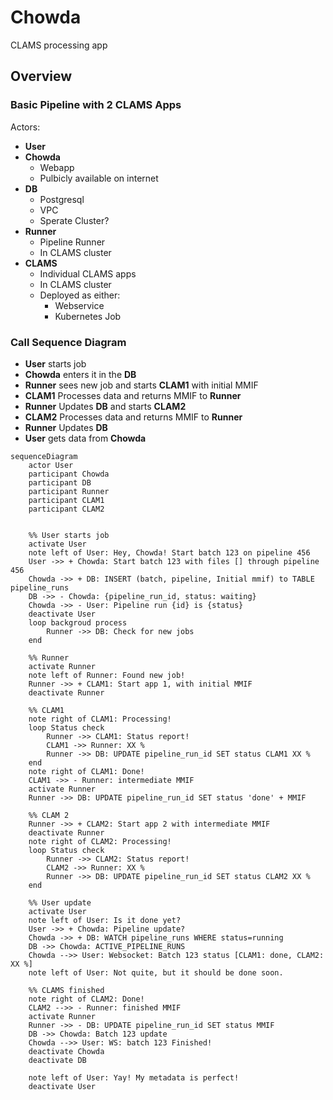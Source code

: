 # Chowda

CLAMS processing app

## Overview

### Basic Pipeline with 2 CLAMS Apps

Actors:

- **User**
- **Chowda**
  - Webapp
  - Pulbicly available on internet
- **DB**
  - Postgresql
  - VPC
  - Sperate Cluster?
- **Runner**
  - Pipeline Runner
  - In CLAMS cluster
- **CLAMS**
  - Individual CLAMS apps
  - In CLAMS cluster
  - Deployed as either:
    - Webservice
    - Kubernetes Job

### Call Sequence Diagram

- **User** starts job
- **Chowda** enters it in the **DB**
- **Runner** sees new job and starts **CLAM1** with initial MMIF
- **CLAM1** Processes data and returns MMIF to **Runner**
- **Runner** Updates **DB** and starts **CLAM2**
- **CLAM2** Processes data and returns MMIF to **Runner**
- **Runner** Updates **DB**
- **User** gets data from **Chowda**

```mermaid
sequenceDiagram
    actor User
    participant Chowda
    participant DB
    participant Runner
    participant CLAM1
    participant CLAM2


    %% User starts job
    activate User
    note left of User: Hey, Chowda! Start batch 123 on pipeline 456
    User ->> + Chowda: Start batch 123 with files [] through pipeline 456
    Chowda ->> + DB: INSERT (batch, pipeline, Initial mmif) to TABLE pipeline_runs
    DB ->> - Chowda: {pipeline_run_id, status: waiting}
    Chowda ->> - User: Pipeline run {id} is {status}
    deactivate User
    loop backgroud process
        Runner ->> DB: Check for new jobs
    end

    %% Runner
    activate Runner
    note left of Runner: Found new job!
    Runner ->> + CLAM1: Start app 1, with initial MMIF
    deactivate Runner

    %% CLAM1
    note right of CLAM1: Processing!
    loop Status check
        Runner ->> CLAM1: Status report!
        CLAM1 ->> Runner: XX %
        Runner ->> DB: UPDATE pipeline_run_id SET status CLAM1 XX %
    end
    note right of CLAM1: Done!
    CLAM1 ->> - Runner: intermediate MMIF
    activate Runner
    Runner ->> DB: UPDATE pipeline_run_id SET status 'done' + MMIF

    %% CLAM 2
    Runner ->> + CLAM2: Start app 2 with intermediate MMIF
    deactivate Runner
    note right of CLAM2: Processing!
    loop Status check
        Runner ->> CLAM2: Status report!
        CLAM2 ->> Runner: XX %
        Runner ->> DB: UPDATE pipeline_run_id SET status CLAM2 XX %
    end

    %% User update
    activate User
    note left of User: Is it done yet?
    User ->> + Chowda: Pipeline update?
    Chowda ->> + DB: WATCH pipeline_runs WHERE status=running
    DB ->> Chowda: ACTIVE_PIPELINE_RUNS
    Chowda -->> User: Websocket: Batch 123 status [CLAM1: done, CLAM2: XX %]
    note left of User: Not quite, but it should be done soon.

    %% CLAMS finished
    note right of CLAM2: Done!
    CLAM2 -->> - Runner: finished MMIF
    activate Runner
    Runner ->> - DB: UPDATE pipeline_run_id SET status MMIF
    DB ->> Chowda: Batch 123 update
    Chowda -->> User: WS: batch 123 Finished!
    deactivate Chowda
    deactivate DB

    note left of User: Yay! My metadata is perfect!
    deactivate User

```
